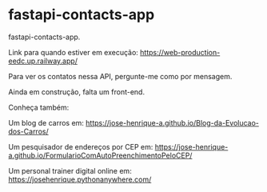 # fastapi-contacts-app
fastapi-contacts-app.

Link para quando estiver em execução: https://web-production-eedc.up.railway.app/

Para ver os contatos nessa API, pergunte-me como por mensagem.

Ainda em construção, falta um front-end.

Conheça também:

Um blog de carros em: https://jose-henrique-a.github.io/Blog-da-Evolucao-dos-Carros/

Um pesquisador de endereços por CEP em: https://jose-henrique-a.github.io/FormularioComAutoPreenchimentoPeloCEP/

Um personal trainer digital online em: https://josehenrique.pythonanywhere.com/

